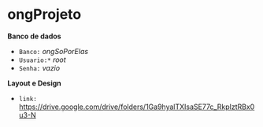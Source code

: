 # ongProjeto

**Banco de dados**
* `Banco:`  _ongSoPorElas_
* `Usuario:*` _root_
* `Senha:` _vazio_

**Layout e Design**
* `link:` https://drive.google.com/drive/folders/1Ga9hyalTXIsaSE77c_RkpIztRBx0u3-N
